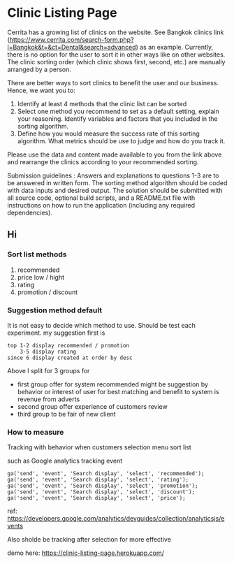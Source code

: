 # Clinic Listing Page

Cerrita has a growing list of clinics on the website. See Bangkok clinics  link (https://www.cerrita.com/search-form.php?l=Bangkok&t=&ct=Dental&search=advanced)  as an example. Currently, there is no option for the user to sort it in other ways like on other websites. The clinic sorting order (which clinic shows first, second, etc.) are manually arranged by a person. 

There are better ways to sort clinics to benefit the user and our business. Hence, we want you to:
1. Identify at least 4 methods that the clinic list can be sorted
2. Select one method you recommend to set as a default setting, explain your reasoning. Identify variables and factors that you included in the sorting algorithm.
3. Define how you would measure the success rate of this sorting algorithm. What metrics should be use to judge and how do you track it.

Please use the data and content made available to you from the link above and rearrange the clinics according to your recommended sorting.

Submission guidelines : Answers and explanations to questions 1-3 are to be answered in written form. The sorting method algorithm should be coded with data inputs and desired output. The solution should be submitted with all source code, optional build scripts, and a README.txt file with instructions on how to run the application (including any required dependencies).

## Hi 

### Sort list methods
1. recommended
2. price low / hight
3. rating
4. promotion / discount

### Suggestion method default
It is not easy to decide which method to use. Should be test each experiment. my suggestion first is 

```
top 1-2 display recommended / promotion
    3-5 display rating 
since 6 display created at order by desc
```
Above I split for 3 groups for 
- first group offer for system recommended might be suggestion by behavior or interest of user for best matching and benefit to system is revenue from adverts
- second group offer experience of customers review
- third group to be fair of new client

### How to measure
Tracking with behavior when customers selection menu sort list 

such as Google analytics tracking event

```
ga('send', 'event', 'Search display', 'select', 'recommended');
ga('send', 'event', 'Search display', 'select', 'rating');
ga('send', 'event', 'Search display', 'select', 'promotion');
ga('send', 'event', 'Search display', 'select', 'discount');
ga('send', 'event', 'Search display', 'select', 'price');
```
ref: https://developers.google.com/analytics/devguides/collection/analyticsjs/events

Also sholde be tracking after selection for more effective 

demo here: https://clinic-listing-page.herokuapp.com/
